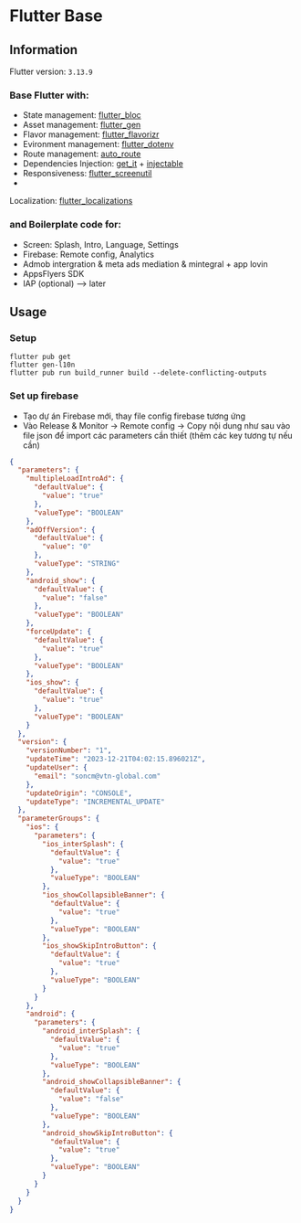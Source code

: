 # Flutter Base

## Information

Flutter version: `3.13.9`

### Base Flutter with:

- State management: [flutter_bloc](https://pub.dev/packages/flutter_bloc)
- Asset management: [flutter_gen](https://pub.dev/packages/flutter_gen)
- Flavor management: [flutter_flavorizr](https://pub.dev/packages/flutter_flavorizr)
- Evironment management: [flutter_dotenv](https://pub.dev/packages/flutter_dotenv)
- Route management: [auto_route](https://pub.dev/packages/auto_route)
- Dependencies
  Injection: [get_it](https://pub.dev/packages/get_it) + [injectable](https://pub.dev/packages/injectable)
- Responsiveness: [flutter_screenutil](https://pub.dev/packages/flutter_screenutil)
-
Localization: [flutter_localizations](https://docs.flutter.dev/ui/accessibility-and-localization/internationalization)

### and Boilerplate code for:

- Screen: Splash, Intro, Language, Settings
- Firebase: Remote config, Analytics
- Admob intergration & meta ads mediation & mintegral + app lovin
- AppsFlyers SDK
- IAP (optional) --> later

## Usage

### Setup

```console
flutter pub get
flutter gen-l10n
flutter pub run build_runner build --delete-conflicting-outputs
```

### Set up firebase

- Tạo dự án Firebase mới, thay file config firebase tương ứng
- Vào Release & Monitor -> Remote config -> Copy nội dung như sau vào file json để import các
  parameters cần thiết (thêm các key tương tự nếu cần)

```json
{
  "parameters": {
    "multipleLoadIntroAd": {
      "defaultValue": {
        "value": "true"
      },
      "valueType": "BOOLEAN"
    },
    "adOffVersion": {
      "defaultValue": {
        "value": "0"
      },
      "valueType": "STRING"
    },
    "android_show": {
      "defaultValue": {
        "value": "false"
      },
      "valueType": "BOOLEAN"
    },
    "forceUpdate": {
      "defaultValue": {
        "value": "true"
      },
      "valueType": "BOOLEAN"
    },
    "ios_show": {
      "defaultValue": {
        "value": "true"
      },
      "valueType": "BOOLEAN"
    }
  },
  "version": {
    "versionNumber": "1",
    "updateTime": "2023-12-21T04:02:15.896021Z",
    "updateUser": {
      "email": "soncm@vtn-global.com"
    },
    "updateOrigin": "CONSOLE",
    "updateType": "INCREMENTAL_UPDATE"
  },
  "parameterGroups": {
    "ios": {
      "parameters": {
        "ios_interSplash": {
          "defaultValue": {
            "value": "true"
          },
          "valueType": "BOOLEAN"
        },
        "ios_showCollapsibleBanner": {
          "defaultValue": {
            "value": "true"
          },
          "valueType": "BOOLEAN"
        },
        "ios_showSkipIntroButton": {
          "defaultValue": {
            "value": "true"
          },
          "valueType": "BOOLEAN"
        }
      }
    },
    "android": {
      "parameters": {
        "android_interSplash": {
          "defaultValue": {
            "value": "true"
          },
          "valueType": "BOOLEAN"
        },
        "android_showCollapsibleBanner": {
          "defaultValue": {
            "value": "false"
          },
          "valueType": "BOOLEAN"
        },
        "android_showSkipIntroButton": {
          "defaultValue": {
            "value": "true"
          },
          "valueType": "BOOLEAN"
        }
      }
    }
  }
}
```
